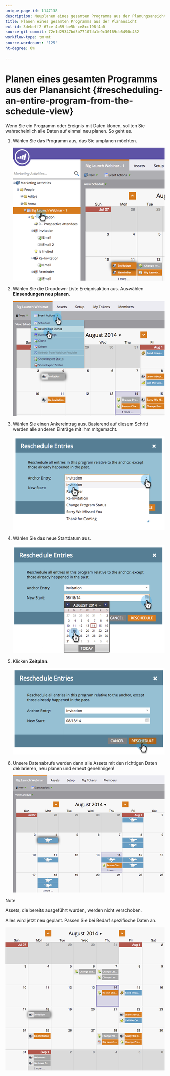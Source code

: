 ```yaml
---
unique-page-id: 1147138
description: Neuplanen eines gesamten Programms aus der Planungsansicht - Marketo-Dokumente - Produktdokumentation
title: Planen eines gesamten Programms aus der Planansicht
exl-id: 3debeff2-67ce-4b59-be5b-ce8cc198f4a0
source-git-commit: 72e1d29347bd5b77107da1e9c30169cb6490c432
workflow-type: tm+mt
source-wordcount: '125'
ht-degree: 0%

---
```


# Planen eines gesamten Programms aus der Planansicht {#rescheduling-an-entire-program-from-the-schedule-view}

Wenn Sie ein Programm oder Ereignis mit Daten klonen, sollten Sie wahrscheinlich alle Daten auf einmal neu planen. So geht es.

1. Wählen Sie das Programm aus, das Sie umplanen möchten.

   ![](assets/image2014-9-23-15-3a15-3a18.png)

1. Wählen Sie die Dropdown-Liste Ereignisaktion aus. Auswählen **Einsendungen neu planen**.

   ![](assets/image2014-9-23-15-3a15-3a53.png)

1. Wählen Sie einen Ankereintrag aus. Basierend auf diesem Schritt werden alle anderen Einträge mit ihm mitgemacht.

   ![](assets/image2014-9-23-15-3a18-3a23.png)

1. Wählen Sie das neue Startdatum aus.

   ![](assets/image2014-9-23-15-3a18-3a37.png)

1. Klicken **Zeitplan**.

   ![](assets/image2014-9-23-15-3a18-3a54.png)

1. Unsere Datenabrufe werden dann alle Assets mit den richtigen Daten deklarieren, neu planen und erneut genehmigen!

   ![](assets/image2014-9-23-15-3a19-3a1.png)

>[!NOTE]
>
>Assets, die bereits ausgeführt wurden, werden nicht verschoben.

Alles wird jetzt neu geplant. Passen Sie bei Bedarf spezifische Daten an.

![](assets/image2014-9-23-15-3a19-3a58.png)

